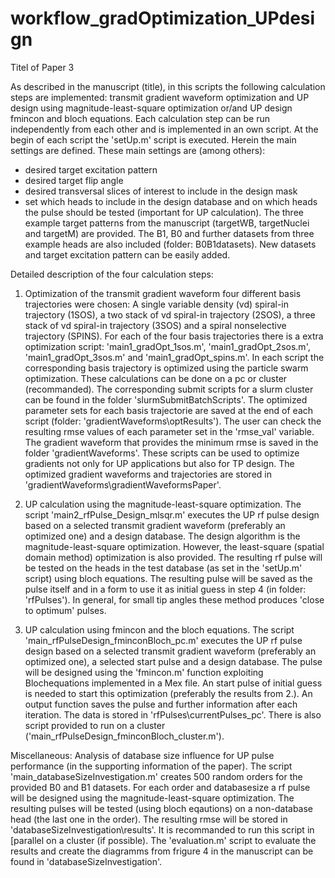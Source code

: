 # workflow_gradOptimization_UPdesign

Titel of Paper 3

As described in the manuscript (title), in this scripts the following calculation steps are implemented: transmit gradient waveform optimization and
UP design using magnitude-least-square optimization or/and UP design fmincon and bloch equations. Each calculation step can be run independently from each other and
is implemented in an own script.
At the begin of each script the 'setUp.m' script is executed. Herein the main settings are defined. These main settings are (among others):
- desired target excitation pattern
- desired target flip angle
- desired transversal slices of interest to include in the design mask
- set which heads to include in the design database and on which heads the pulse should be tested (important for UP calculation).
The three example target patterns from the manuscript (targetWB, targetNuclei and targetM) are provided.
The B1, B0 and further datasets from three example heads are also included (folder: B0B1datasets). New datasets and target excitation pattern can be easily added.

Detailed description of the four calculation steps:

1. 	Optimization of the transmit gradient waveform
    four different basis trajectories were chosen:
	A single variable density (vd) spiral-in trajectory (1SOS), a two stack of vd spiral-in trajectory (2SOS),
	a three stack of vd spiral-in trajectory (3SOS) and a spiral nonselective trajectory (SPINS).
	For each of the four basis trajectories there is a extra optimization script: 'main1_gradOpt_1sos.m', 'main1_gradOpt_2sos.m', 'main1_gradOpt_3sos.m' and 'main1_gradOpt_spins.m'.
	In each script the corresponding basis trajectory is optimized using the particle swarm optimization.
    These calculations can be done on a pc or cluster (recommanded).
	The corresponding submit scripts for a slurm cluster can be found in the folder 'slurmSubmitBatchScripts'.
	The optimized parameter sets for each basis trajectorie are saved at the end of each script (folder: 'gradientWaveforms\optResults').
	The user can check the resulting rmse values of each parameter set in the 'rmse_val' variable. 
	The gradient waveform that provides the minimum rmse is saved in the folder 'gradientWaveforms'.
	These scripts can be used to optimize gradients not only for UP applications but also for TP design. 
    The optimized gradient waveforms and trajectories are stored in 'gradientWaveforms\gradientWaveformsPaper'.
    
	
2.	UP calculation using the magnitude-least-square optimization.
	The script 'main2_rfPulse_Design_mlsqr.m' executes the UP rf pulse design based on a selected transmit gradient waveform (preferably an optimized one) and a design database.
	The design algorithm is the magnitude-least-square optimization. However, the least-square (spatial domain method) optimization is also provided.
	The resulting rf pulse will be tested on the heads in the test database (as set in the 'setUp.m' script) using bloch equations.
	The resulting pulse will be saved as the pulse itself and in a form to use it as initial guess in step 4 (in folder: 'rfPulses').
	In general, for small tip angles these method produces 'close to optimum' pulses. 
	
3. 	UP calculation using fmincon and the bloch equations.
	The script 'main_rfPulseDesign_fminconBloch_pc.m' executes the UP rf pulse design based on a selected transmit gradient waveform (preferably an optimized one),
    a selected start pulse and a design database. The pulse will be designed using the 'fmincon.m' function exploiting Blochequations implemented in a Mex file.
    An start pulse of initial guess is needed to start this optimization (preferably the results from 2.). 
	An output function saves the pulse and further information after each iteration. The data is stored in 'rfPulses\currentPulses_pc'.
    There is also script provided to run on a cluster ('main_rfPulseDesign_fminconBloch_cluster.m').



Miscellaneous:
	Analysis of database size influence for UP pulse performance (in the supporting information of the paper).
	The script 'main_databaseSizeInvestigation.m' creates 500 random orders for the provided B0 and B1 datasets. For each order and databasesize a rf pulse will be 
	designed using the magnitude-least-square optimization. The resulting pulses will be tested (using bloch eqautions) on a non-database head (the last one in the order).
	The resulting rmse will be stored in 'databaseSizeInvestigation\results'.
	It is recommanded to run this script in [parallel on a cluster (if possible).
	The 'evaluation.m' script to evaluate the results and create the diagramms from frigure 4 in the manuscript can be found in 'databaseSizeInvestigation'. 
